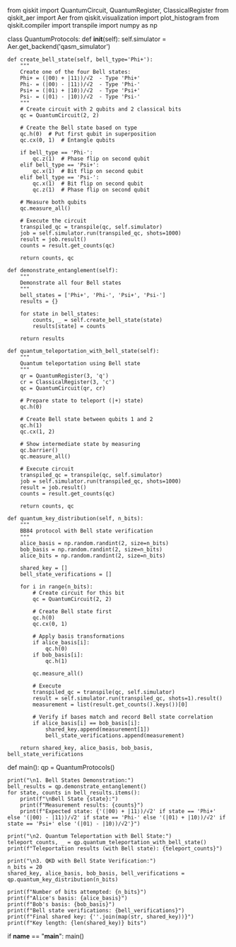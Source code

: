 from qiskit import QuantumCircuit, QuantumRegister, ClassicalRegister
from qiskit_aer import Aer
from qiskit.visualization import plot_histogram
from qiskit.compiler import transpile
import numpy as np

class QuantumProtocols:
    def __init__(self):
        self.simulator = Aer.get_backend('qasm_simulator')
    
    def create_bell_state(self, bell_type='Phi+'):
        """
        Create one of the four Bell states:
        Phi+ = (|00⟩ + |11⟩)/√2  - Type 'Phi+'
        Phi- = (|00⟩ - |11⟩)/√2  - Type 'Phi-'
        Psi+ = (|01⟩ + |10⟩)/√2  - Type 'Psi+'
        Psi- = (|01⟩ - |10⟩)/√2  - Type 'Psi-'
        """
        # Create circuit with 2 qubits and 2 classical bits
        qc = QuantumCircuit(2, 2)
        
        # Create the Bell state based on type
        qc.h(0)  # Put first qubit in superposition
        qc.cx(0, 1)  # Entangle qubits
        
        if bell_type == 'Phi-':
            qc.z(1)  # Phase flip on second qubit
        elif bell_type == 'Psi+':
            qc.x(1)  # Bit flip on second qubit
        elif bell_type == 'Psi-':
            qc.x(1)  # Bit flip on second qubit
            qc.z(1)  # Phase flip on second qubit
            
        # Measure both qubits
        qc.measure_all()
        
        # Execute the circuit
        transpiled_qc = transpile(qc, self.simulator)
        job = self.simulator.run(transpiled_qc, shots=1000)
        result = job.result()
        counts = result.get_counts(qc)
        
        return counts, qc
    
    def demonstrate_entanglement(self):
        """
        Demonstrate all four Bell states
        """
        bell_states = ['Phi+', 'Phi-', 'Psi+', 'Psi-']
        results = {}
        
        for state in bell_states:
            counts, _ = self.create_bell_state(state)
            results[state] = counts
            
        return results
    
    def quantum_teleportation_with_bell_state(self):
        """
        Quantum teleportation using Bell state
        """
        qr = QuantumRegister(3, 'q')
        cr = ClassicalRegister(3, 'c')
        qc = QuantumCircuit(qr, cr)
        
        # Prepare state to teleport (|+⟩ state)
        qc.h(0)
        
        # Create Bell state between qubits 1 and 2
        qc.h(1)
        qc.cx(1, 2)
        
        # Show intermediate state by measuring
        qc.barrier()
        qc.measure_all()
        
        # Execute circuit
        transpiled_qc = transpile(qc, self.simulator)
        job = self.simulator.run(transpiled_qc, shots=1000)
        result = job.result()
        counts = result.get_counts(qc)
        
        return counts, qc
    
    def quantum_key_distribution(self, n_bits):
        """
        BB84 protocol with Bell state verification
        """
        alice_basis = np.random.randint(2, size=n_bits)
        bob_basis = np.random.randint(2, size=n_bits)
        alice_bits = np.random.randint(2, size=n_bits)
        
        shared_key = []
        bell_state_verifications = []
        
        for i in range(n_bits):
            # Create circuit for this bit
            qc = QuantumCircuit(2, 2)
            
            # Create Bell state first
            qc.h(0)
            qc.cx(0, 1)
            
            # Apply basis transformations
            if alice_basis[i]:
                qc.h(0)
            if bob_basis[i]:
                qc.h(1)
            
            qc.measure_all()
            
            # Execute
            transpiled_qc = transpile(qc, self.simulator)
            result = self.simulator.run(transpiled_qc, shots=1).result()
            measurement = list(result.get_counts().keys())[0]
            
            # Verify if bases match and record Bell state correlation
            if alice_basis[i] == bob_basis[i]:
                shared_key.append(measurement[1])
                bell_state_verifications.append(measurement)
        
        return shared_key, alice_basis, bob_basis, bell_state_verifications

def main():
    qp = QuantumProtocols()
    
    print("\n1. Bell States Demonstration:")
    bell_results = qp.demonstrate_entanglement()
    for state, counts in bell_results.items():
        print(f"\nBell State {state}:")
        print(f"Measurement results: {counts}")
        print(f"Expected state: {'(|00⟩ + |11⟩)/√2' if state == 'Phi+' else '(|00⟩ - |11⟩)/√2' if state == 'Phi-' else '(|01⟩ + |10⟩)/√2' if state == 'Psi+' else '(|01⟩ - |10⟩)/√2'}")
    
    print("\n2. Quantum Teleportation with Bell State:")
    teleport_counts, _ = qp.quantum_teleportation_with_bell_state()
    print(f"Teleportation results (with Bell state): {teleport_counts}")
    
    print("\n3. QKD with Bell State Verification:")
    n_bits = 20
    shared_key, alice_basis, bob_basis, bell_verifications = qp.quantum_key_distribution(n_bits)
    
    print(f"Number of bits attempted: {n_bits}")
    print(f"Alice's basis: {alice_basis}")
    print(f"Bob's basis: {bob_basis}")
    print(f"Bell state verifications: {bell_verifications}")
    print(f"Final shared key: {''.join(map(str, shared_key))}")
    print(f"Key length: {len(shared_key)} bits")

if __name__ == "__main__":
    main()
